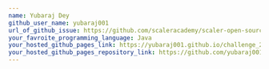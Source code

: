 ```yaml
---
name: Yubaraj Dey
github_user_name: yubaraj001
url_of_github_issue: https://github.com/scaleracademy/scaler-open-source-september-challenge/issues/261
your_favroite_programming_language: Java
your_hosted_github_pages_link: https://yubaraj001.github.io/challenge_23/
your_hosted_github_pages_repository_link: https://github.com/yubaraj001/challenge_23
---
```

